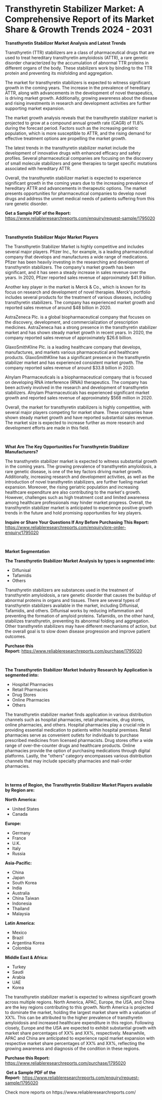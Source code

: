 <p><h1>Transthyretin Stabilizer Market: A Comprehensive Report of its Market Share & Growth Trends 2024 - 2031</h1></p><p><strong>Transthyretin Stabilizer Market Analysis and Latest Trends</strong></p>
<p><p>Transthyretin (TTR) stabilizers are a class of pharmaceutical drugs that are used to treat hereditary transthyretin amyloidosis (ATTR), a rare genetic disorder characterized by the accumulation of abnormal TTR proteins in different organs of the body. These stabilizers work by binding to the TTR protein and preventing its misfolding and aggregation.</p><p>The market for transthyretin stabilizers is expected to witness significant growth in the coming years. The increase in the prevalence of hereditary ATTR, along with advancements in the development of novel therapeutics, is driving market growth. Additionally, growing awareness about the disease and rising investments in research and development activities are further supporting market expansion.</p><p>The market growth analysis reveals that the transthyretin stabilizer market is projected to grow at a compound annual growth rate (CAGR) of 11.8% during the forecast period. Factors such as the increasing geriatric population, which is more susceptible to ATTR, and the rising demand for effective treatment options are propelling the market growth.</p><p>The latest trends in the transthyretin stabilizer market include the development of innovative drugs with enhanced efficacy and safety profiles. Several pharmaceutical companies are focusing on the discovery of small molecule stabilizers and gene therapies to target specific mutations associated with hereditary ATTR.</p><p>Overall, the transthyretin stabilizer market is expected to experience significant growth in the coming years due to the increasing prevalence of hereditary ATTR and advancements in therapeutic options. The market presents opportunities for pharmaceutical companies to develop novel drugs and address the unmet medical needs of patients suffering from this rare genetic disorder.</p></p>
<p><strong>Get a Sample PDF of the Report:&nbsp;</strong> <a href="https://www.reliableresearchreports.com/enquiry/request-sample/1795020">https://www.reliableresearchreports.com/enquiry/request-sample/1795020</a></p>
<p>&nbsp;</p>
<p><strong>Transthyretin Stabilizer Major Market Players</strong></p>
<p><p>The Transthyretin Stabilizer Market is highly competitive and includes several major players. Pfizer Inc., for example, is a leading pharmaceutical company that develops and manufactures a wide range of medications. Pfizer has been heavily investing in the researching and development of transthyretin stabilizers. The company's market growth has been significant, and it has seen a steady increase in sales revenue over the years. In 2020, Pfizer reported sales revenue of approximately $41.9 billion.</p><p>Another key player in the market is Merck & Co., which is known for its focus on research and development of novel therapies. Merck's portfolio includes several products for the treatment of various diseases, including transthyretin stabilizers. The company has experienced market growth and reported sales revenue of around $48 billion in 2020.</p><p>AstraZeneca Plc. is a global biopharmaceutical company that focuses on the discovery, development, and commercialization of prescription medicines. AstraZeneca has a strong presence in the transthyretin stabilizer market and has shown steady market growth in recent years. In 2020, the company reported sales revenue of approximately $26.6 billion.</p><p>GlaxoSmithKline Plc. is a leading healthcare company that develops, manufactures, and markets various pharmaceutical and healthcare products. GlaxoSmithKline has a significant presence in the transthyretin stabilizer market and has experienced consistent market growth. The company reported sales revenue of around $33.8 billion in 2020.</p><p>Alnylam Pharmaceuticals is a biopharmaceutical company that is focused on developing RNA interference (RNAi) therapeutics. The company has been actively involved in the research and development of transthyretin stabilizers. Alnylam Pharmaceuticals has experienced significant market growth and reported sales revenue of approximately $568 million in 2020.</p><p>Overall, the market for transthyretin stabilizers is highly competitive, with several major players competing for market share. These companies have shown steady market growth and have reported substantial sales revenue. The market size is expected to increase further as more research and development efforts are made in this field.</p></p>
<p>&nbsp;</p>
<p><strong>What Are The Key Opportunities For Transthyretin Stabilizer Manufacturers?</strong></p>
<p><p>The transthyretin stabilizer market is expected to witness substantial growth in the coming years. The growing prevalence of transthyretin amyloidosis, a rare genetic disease, is one of the key factors driving market growth. Additionally, increasing research and development activities, as well as the introduction of novel transthyretin stabilizers, are further fueling market expansion. Moreover, the rising geriatric population and increasing healthcare expenditure are also contributing to the market's growth. However, challenges such as high treatment cost and limited awareness among healthcare professionals may hinder market progress. Overall, the transthyretin stabilizer market is anticipated to experience positive growth trends in the future and hold promising opportunities for key players.</p></p>
<p><strong>Inquire or Share Your Questions If Any Before Purchasing This Report:</strong> <a href="https://www.reliableresearchreports.com/enquiry/pre-order-enquiry/1795020">https://www.reliableresearchreports.com/enquiry/pre-order-enquiry/1795020</a></p>
<p>&nbsp;</p>
<p><strong>Market Segmentation</strong></p>
<p><strong>The Transthyretin Stabilizer Market Analysis by types is segmented into:</strong></p>
<p><ul><li>Diflunisal</li><li>Tafamidis</li><li>Others</li></ul></p>
<p><p>Transthyretin stabilizers are substances used in the treatment of transthyretin amyloidosis, a rare genetic disorder that causes the buildup of abnormal proteins in organs and tissues. There are several types of transthyretin stabilizers available in the market, including Diflunisal, Tafamidis, and others. Diflunisal works by reducing inflammation and preventing the formation of amyloid proteins. Tafamidis, on the other hand, stabilizes transthyretin, preventing its abnormal folding and aggregation. Other transthyretin stabilizers may have different mechanisms of action, but the overall goal is to slow down disease progression and improve patient outcomes.</p></p>
<p><strong>Purchase this Report:&nbsp;</strong><a href="https://www.reliableresearchreports.com/purchase/1795020">https://www.reliableresearchreports.com/purchase/1795020</a></p>
<p>&nbsp;</p>
<p><strong>The Transthyretin Stabilizer Market Industry Research by Application is segmented into:</strong></p>
<p><ul><li>Hospital Pharmacies</li><li>Retail Pharmacies</li><li>Drug Stores</li><li>Online Pharmacies</li><li>Others</li></ul></p>
<p><p>The transthyretin stabilizer market finds application in various distribution channels such as hospital pharmacies, retail pharmacies, drug stores, online pharmacies, and others. Hospital pharmacies play a crucial role in providing essential medication to patients within hospital premises. Retail pharmacies serve as convenient outlets for individuals to purchase prescribed medicines from licensed pharmacists. Drug stores offer a wide range of over-the-counter drugs and healthcare products. Online pharmacies provide the option of purchasing medications through digital platforms. Lastly, the "others" category encompasses various distribution channels that may include specialty pharmacies and mail-order pharmacies.</p></p>
<p>&nbsp;</p>
<p><strong>In terms of Region, the Transthyretin Stabilizer Market Players available by Region are:</strong></p>
<p>
    <p> <strong> North America: </strong>
        <ul>
            <li>United States</li>
            <li>Canada</li>
        </ul>
        </p> 
    <p> <strong> Europe: </strong>
        <ul>
            <li>Germany</li>
            <li>France</li>
            <li>U.K.</li>
            <li>Italy</li>
            <li>Russia</li>
        </ul>
        </p> 
    <p> <strong> Asia-Pacific: </strong>
        <ul>
            <li>China</li>
            <li>Japan</li>
            <li>South Korea</li>
            <li>India</li>
            <li>Australia</li>
            <li>China Taiwan</li>
            <li>Indonesia</li>
            <li>Thailand</li>
            <li>Malaysia</li>
        </ul>
        </p> 
    <p> <strong> Latin America: </strong>
        <ul>
            <li>Mexico</li>
            <li>Brazil</li>
            <li>Argentina Korea</li>
            <li>Colombia</li>
        </ul>
        </p> 
    <p> <strong> Middle East & Africa: </strong>
        <ul>
            <li>Turkey</li>
            <li>Saudi</li>
            <li>Arabia</li>
            <li>UAE</li>
            <li>Korea</li>
        </ul>
    </p>
    </p>
<p><p>The transthyretin stabilizer market is expected to witness significant growth across multiple regions. North America, APAC, Europe, the USA, and China are the key regions contributing to this growth. North America is projected to dominate the market, holding the largest market share with a valuation of XX%. This can be attributed to the higher prevalence of transthyretin amyloidosis and increased healthcare expenditure in this region. Following closely, Europe and the USA are expected to exhibit substantial growth with market share percentages of XX% and XX%, respectively. Meanwhile, APAC and China are anticipated to experience rapid market expansion with respective market share percentages of XX% and XX%, reflecting the growing awareness and diagnosis of the condition in these regions.</p></p>
<p><strong>Purchase this Report: </strong><a href="https://www.reliableresearchreports.com/purchase/1795020">https://www.reliableresearchreports.com/purchase/1795020</a></p>
<p>&nbsp;<strong>Get a Sample PDF of the Report:&nbsp;&nbsp;</strong><a href="https://www.reliableresearchreports.com/enquiry/request-sample/1795020">https://www.reliableresearchreports.com/enquiry/request-sample/1795020</a></p>
<p><strong></strong></p>
<p>Check more reports on https://www.reliableresearchreports.com/</p>